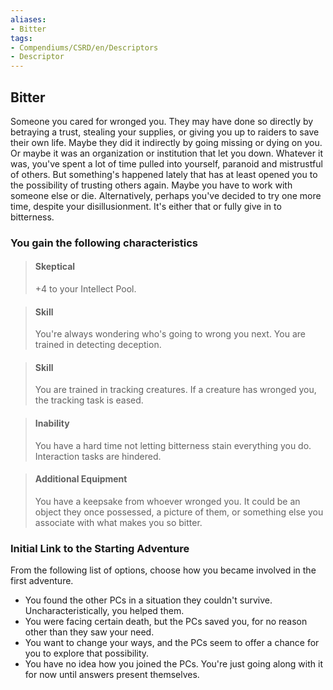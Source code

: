 ```yaml
---
aliases:
- Bitter
tags:
- Compendiums/CSRD/en/Descriptors
- Descriptor
---
```


## Bitter  
Someone you cared for wronged you. They may have done so directly by betraying a trust, stealing your supplies, or giving you up to raiders to save their own life. Maybe they did it indirectly by going missing or dying on you. Or maybe it was an organization or institution that let you down. Whatever it was, you've spent a lot of time pulled into yourself, paranoid and mistrustful of others. But something's happened lately that has at least opened you to the possibility of trusting others again. Maybe you have to work with someone else or die. Alternatively, perhaps you've decided to try one more time, despite your disillusionment. It's either that or fully give in to bitterness.
### You gain the following characteristics  
> #### Skeptical
> +4 to your Intellect Pool.  

> #### Skill
> You're always wondering who's going to wrong you next. You are trained in detecting deception.  

> #### Skill
> You are trained in tracking creatures. If a creature has wronged you, the tracking task is eased.  

> #### Inability
> You have a hard time not letting bitterness stain everything you do. Interaction tasks are hindered.  

> #### Additional Equipment
> You have a keepsake from whoever wronged you. It could be an object they once possessed, a picture of them, or something else you associate with what makes you so bitter.  

### Initial Link to the Starting Adventure  
From the following list of options, choose how you became involved in the first adventure.  
- You found the other PCs in a situation they couldn't survive. Uncharacteristically, you helped them.  
- You were facing certain death, but the PCs saved you, for no reason other than they saw your need.  
- You want to change your ways, and the PCs seem to offer a chance for you to explore that possibility.  
- You have no idea how you joined the PCs. You're just going along with it for now until answers present themselves.  